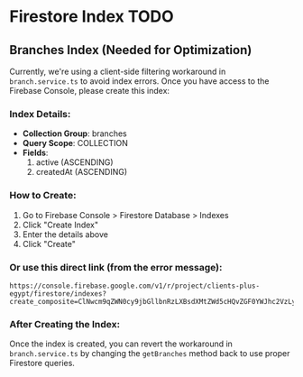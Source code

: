 # Firestore Index TODO

## Branches Index (Needed for Optimization)

Currently, we're using a client-side filtering workaround in `branch.service.ts` to avoid index errors. Once you have access to the Firebase Console, please create this index:

### Index Details:
- **Collection Group**: branches
- **Query Scope**: COLLECTION  
- **Fields**:
  1. active (ASCENDING)
  2. createdAt (ASCENDING)

### How to Create:
1. Go to Firebase Console > Firestore Database > Indexes
2. Click "Create Index"
3. Enter the details above
4. Click "Create"

### Or use this direct link (from the error message):
```
https://console.firebase.google.com/v1/r/project/clients-plus-egypt/firestore/indexes?create_composite=ClNwcm9qZWN0cy9jbGllbnRzLXBsdXMtZWd5cHQvZGF0YWJhc2VzLyhkZWZhdWx0KS9jb2xsZWN0aW9uR3JvdXBzL2JyYW5jaGVzL2luZGV4ZXMvXxABGgoKBmFjdGl2ZRABGg0KCWNyZWF0ZWRBdBABGgwKCF9fbmFtZV9fEAE
```

### After Creating the Index:
Once the index is created, you can revert the workaround in `branch.service.ts` by changing the `getBranches` method back to use proper Firestore queries.